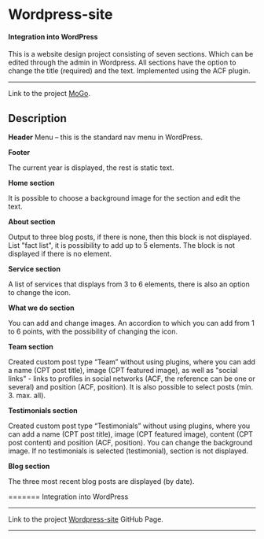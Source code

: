 # Wordpress-site

#### Integration into WordPress

This is a website design project consisting of seven sections.
Which can be edited through the admin in Wordpress.
All sections have the option to change the title (required) and the text. Implemented using the ACF plugin.

---

Link to the project [MoGo](https://testing-task/).

## Description

**Header**
Menu – this is the standard nav menu in WordPress.

**Footer**

The current year is displayed, the rest is static text.

**Home section**

It is possible to choose a background image for the section and edit the text.

**About section**

Output to three blog posts, if there is none, then this block is not displayed.
List "fact list", it is possibility to add up to 5 elements. The block is not displayed if there is no element.

**Service section**

A list of services that displays from 3 to 6 elements, there is also an option to change the icon.

**What we do section**

You can add and change images.
An accordion to which you can add from 1 to 6 points, with the possibility of changing the icon.

**Team section**

Created custom post type “Team” without using plugins, where you can add a name (CPT рost title), image (CPT featured image), as well as "social links" - links to profiles in social networks (ACF, the reference can be one
or several) and position (ACF, рosition).
It is also possible to select posts (min. 3. max. all).

**Testimonials section**

Created custom post type “Testimonials” without using plugins, where you can add a name (CPT рost title), image (CPT featured image), content (CPT post content) and position (ACF, рosition).
You can change the background image.
If no testimonials is selected (testimonial), section is not displayed.

**Blog section**

The three most recent blog posts are displayed (by date).

=======
Integration into WordPress

***
Link to the project [Wordpress-site]() GitHub Page.
***
